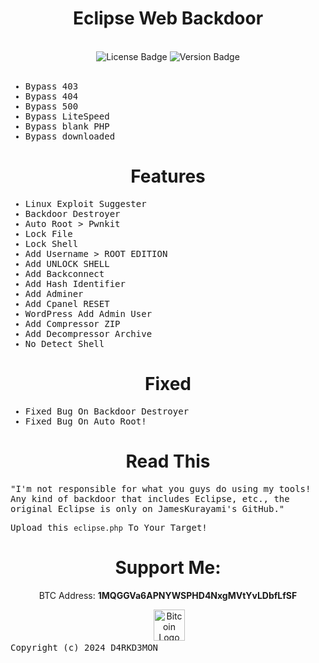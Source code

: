 <div align="center">
    <h1>Eclipse Web Backdoor</h1>
</div>
<br>

<div align="center">
    <img src="https://img.shields.io/badge/LICENE-GPL2.0-ebcb8b?style=flat-square" alt="License Badge">
    <img src="https://img.shields.io/badge/VERSION-1.0.2-a3be8c?style=flat-square" alt="Version Badge">
</div>
<br>

<samp>

* Bypass 403  
* Bypass 404  
* Bypass 500  
* Bypass LiteSpeed  
* Bypass blank PHP  
* Bypass downloaded  

</samp>

<div align="center">
    <h1>Features</h1>
</div>

<samp>

* Linux Exploit Suggester  
* Backdoor Destroyer  
* Auto Root > Pwnkit  
* Lock File  
* Lock Shell  
* Add Username > ROOT EDITION  
* Add UNLOCK SHELL  
* Add Backconnect  
* Add Hash Identifier  
* Add Adminer  
* Add Cpanel RESET  
* WordPress Add Admin User  
* Add Compressor ZIP  
* Add Decompressor Archive  
* No Detect Shell  

</samp>

<div align="center">
    <h1>Fixed</h1>
</div>

<samp>

* Fixed Bug On Backdoor Destroyer  
* Fixed Bug On Auto Root!  

</samp>

<div align="center">
    <h1>Read This</h1>
</div>

<samp>

"I'm not responsible for what you guys do using my tools! Any kind of backdoor that includes Eclipse, etc., the original Eclipse is only on JamesKurayami's GitHub."

Upload this `eclipse.php` To Your Target!

</samp>

<div align="center">
    <h1>Support Me:</h1>
    <p>BTC Address: <strong>1MQGGVa6APNYWSPHD4NxgMVtYvLDbfLfSF</strong></p>
    <img <a href="#">
    <img src="https://upload.wikimedia.org/wikipedia/commons/4/46/Bitcoin.svg" alt="Bitcoin Logo" width="50" style="pointer-events: none;">
</a>

</div>

<samp>
Copyright (c) 2024 D4RKD3MON
</samp>

